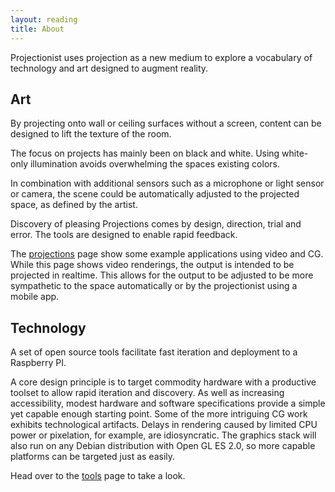 ```yaml
---
layout: reading
title: About
---
```



Projectionist uses projection as a new medium to explore a vocabulary of technology and art designed to augment reality.

## Art

By projecting onto wall or ceiling surfaces without a screen, content can be designed
to lift the texture of the room.

The focus on projects has mainly been on black and white.
Using white-only illumination avoids overwhelming the spaces existing colors.

In combination with additional sensors such as a microphone or light sensor or camera, the scene could be automatically
adjusted to the projected space, as defined by the artist.

Discovery of pleasing Projections comes by design, direction, trial and error.
The tools are designed to enable rapid feedback.

The <a href="/projections">projections</a> page show some example applications using video and CG.
While this page shows video renderings, the output is intended to be projected in realtime.
This allows for the output to be adjusted to be more sympathetic to the space automatically or by the projectionist using a mobile app.

## Technology

A set of open source tools facilitate fast iteration and deployment to a Raspberry PI.

A core design principle is to target commodity hardware with a productive toolset to allow rapid iteration and discovery.
As well as increasing accessibility, modest hardware and software specifications provide a simple yet capable enough starting point. Some of the more intriguing CG work exhibits technological artifacts. Delays in rendering caused by limited CPU power or pixelation, for example, are idiosyncratic. The graphics stack will also run on any Debian distribution with Open GL ES 2.0, so more capable platforms can be targeted just as easily.

Head over to the <a href="/tools">tools</a> page to take a look.
